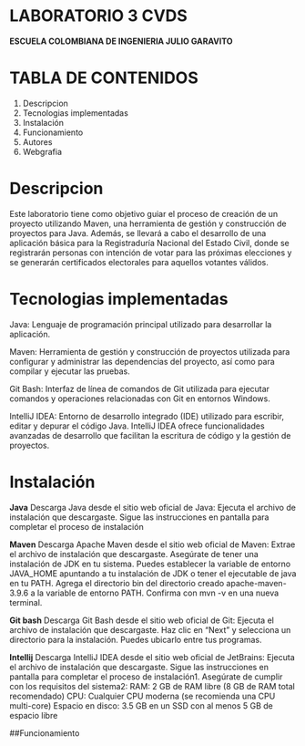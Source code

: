 # LABORATORIO 3 CVDS
  **ESCUELA COLOMBIANA DE INGENIERIA JULIO GARAVITO**
# TABLA DE CONTENIDOS
  1) Descripcion
  2) Tecnologias implementadas
  3) Instalación
  4) Funcionamiento
  5) Autores
  6) Webgrafia

# Descripcion 
  Este laboratorio tiene como objetivo guiar el proceso de creación de un proyecto utilizando Maven, una herramienta de gestión y construcción de proyectos para Java. Además, se llevará a cabo el desarrollo
  de una aplicación básica para la Registraduría Nacional del Estado Civil, donde se registrarán personas con intención de votar para las próximas elecciones y se generarán certificados electorales para
  aquellos votantes válidos.

# Tecnologias implementadas
  Java: Lenguaje de programación principal utilizado para desarrollar la aplicación.

  Maven: Herramienta de gestión y construcción de proyectos utilizada para configurar y administrar las dependencias del proyecto, así como para compilar y ejecutar las pruebas.

  Git Bash: Interfaz de línea de comandos de Git utilizada para ejecutar comandos y operaciones relacionadas con Git en entornos Windows.

  IntelliJ IDEA: Entorno de desarrollo integrado (IDE) utilizado para escribir, editar y depurar el código Java. IntelliJ IDEA ofrece funcionalidades avanzadas de desarrollo que facilitan la escritura de código y la gestión de proyectos.

# Instalación
  **Java**
    Descarga Java desde el sitio web oficial de Java:
    Ejecuta el archivo de instalación que descargaste.
    Sigue las instrucciones en pantalla para completar el proceso de instalación
    
  **Maven**
    Descarga Apache Maven desde el sitio web oficial de Maven:
    Extrae el archivo de instalación que descargaste.
    Asegúrate de tener una instalación de JDK en tu sistema. Puedes establecer la variable de entorno JAVA_HOME apuntando a tu instalación de JDK o tener el ejecutable de java en tu PATH.
    Agrega el directorio bin del directorio creado apache-maven-3.9.6 a la variable de entorno PATH.
    Confirma con mvn -v en una nueva terminal.
  
  **Git bash**
    Descarga Git Bash desde el sitio web oficial de Git:
    Ejecuta el archivo de instalación que descargaste.
    Haz clic en “Next” y selecciona un directorio para la instalación. Puedes ubicarlo entre tus programas.

  **Intellij**
    Descarga IntelliJ IDEA desde el sitio web oficial de JetBrains:
    Ejecuta el archivo de instalación que descargaste.
    Sigue las instrucciones en pantalla para completar el proceso de instalación1.
    Asegúrate de cumplir con los requisitos del sistema2:
    RAM: 2 GB de RAM libre (8 GB de RAM total recomendado)
    CPU: Cualquier CPU moderna (se recomienda una CPU multi-core)
    Espacio en disco: 3.5 GB en un SSD con al menos 5 GB de espacio libre

##Funcionamiento 
